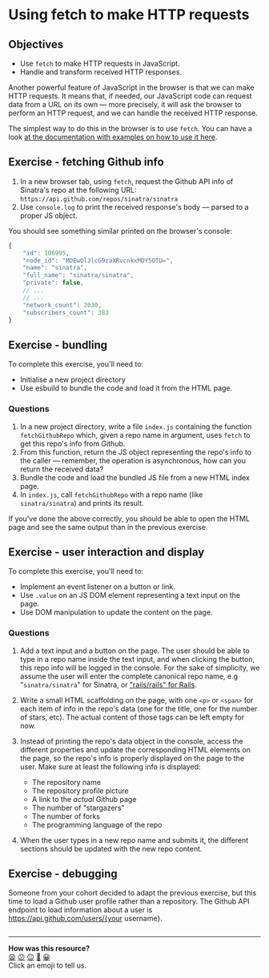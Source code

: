 # Using fetch to make HTTP requests

## Objectives

 * Use `fetch` to make HTTP requests in JavaScript.
 * Handle and transform received HTTP responses.

Another powerful feature of JavaScript in the browser is that we can make HTTP requests. It means that, if needed, our JavaScript code can request data from a URL on its own — more precisely, it will ask the browser to perform an HTTP request, and we can handle the received HTTP response.

The simplest way to do this in the browser is to use `fetch`. You can have a look [at the documentation with examples on how to use it here](https://developer.mozilla.org/en-US/docs/Web/API/Fetch_API/Using_Fetch).

## Exercise - fetching Github info

1. In a new browser tab, using `fetch`, request the Github API info of Sinatra's repo at the following URL: `https://api.github.com/repos/sinatra/sinatra`
2. Use `console.log` to print the received response's body — parsed to a proper JS object.

You should see something similar printed on the browser's console:

```js
{
    "id": 106995,
    "node_id": "MDEwOlJlcG9zaXRvcnkxMDY5OTU=",
    "name": "sinatra",
    "full_name": "sinatra/sinatra",
    "private": false,
    // ...
    // ...
    "network_count": 2030,
    "subscribers_count": 383
}
``` 

## Exercise - bundling

To complete this exercise, you'll need to:
 * Initialise a new project directory
 * Use esbuild to bundle the code and load it from the HTML page.

### Questions

1. In a new project directory, write a file `index.js` containing the function `fetchGithubRepo` which, given a repo name in argument, uses `fetch` to get this repo's info from Github.
2. From this function, return the JS object representing the repo's info to the caller — remember, the operation is asynchronous, how can you return the received data?
3. Bundle the code and load the bundled JS file from a new HTML index page.
4. In `index.js`, call `fetchGithubRepo` with a repo name (like `sinatra/sinatra`) and prints its result.

If you've done the above correctly, you should be able to open the HTML page and see the same output than in the previous exercise.

## Exercise - user interaction and display

To complete this exercise, you'll need to:
 * Implement an event listener on a button or link.
 * Use `.value` on an JS DOM element representing a text input on the page.
 * Use DOM manipulation to update the content on the page.

### Questions

1. Add a text input and a button on the page. The user should be able to type in a repo name inside the text input, and when clicking the button, this repo info will be logged in the console. For the sake of simplicity, we assume the user will enter the complete canonical repo name, e.g "`sinatra/sinatra`" for Sinatra, or ["rails/rails" for Rails](https://api.github.com/repos/rails/rails).

2. Write a small HTML scaffolding on the page, with one `<p>` or `<span>` for each item of info in the repo's data (one for the title, one for the number of stars, etc). The actual content of those tags can be left empty for now.
3. Instead of printing the repo's data object in the console, access the different properties and update the corresponding HTML elements on the page, so the repo's info is properly displayed on the page to the user. Make sure at least the following info is displayed:
    * The repository name
    * The repository profile picture
    * A link to the *actual* Github page
    * The number of "stargazers"
    * The number of forks
    * The programming language of the repo

4. When the user types in a new repo name and submits it, the different sections should be updated with the new repo content.

## Exercise - debugging

Someone from your cohort decided to adapt the previous exercise, but this time to load a Github user profile rather than a repository. The Github API endpoint to load information about a user is https://api.github.com/users/{your username}. 

```js

```



<!-- BEGIN GENERATED SECTION DO NOT EDIT -->

---

**How was this resource?**  
[😫](https://airtable.com/shrUJ3t7KLMqVRFKR?prefill_Repository=makersacademy/javascript-web-applications&prefill_File=contents/05_using_fetch.md&prefill_Sentiment=😫) [😕](https://airtable.com/shrUJ3t7KLMqVRFKR?prefill_Repository=makersacademy/javascript-web-applications&prefill_File=contents/05_using_fetch.md&prefill_Sentiment=😕) [😐](https://airtable.com/shrUJ3t7KLMqVRFKR?prefill_Repository=makersacademy/javascript-web-applications&prefill_File=contents/05_using_fetch.md&prefill_Sentiment=😐) [🙂](https://airtable.com/shrUJ3t7KLMqVRFKR?prefill_Repository=makersacademy/javascript-web-applications&prefill_File=contents/05_using_fetch.md&prefill_Sentiment=🙂) [😀](https://airtable.com/shrUJ3t7KLMqVRFKR?prefill_Repository=makersacademy/javascript-web-applications&prefill_File=contents/05_using_fetch.md&prefill_Sentiment=😀)  
Click an emoji to tell us.

<!-- END GENERATED SECTION DO NOT EDIT -->
